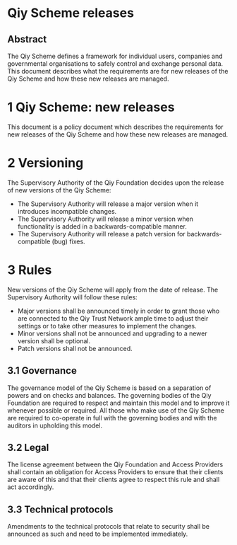 # Qiy Scheme releases

## Abstract
The Qiy Scheme defines a framework for individual users, companies and governmental organisations to safely control and exchange personal data. This document describes what the requirements are for new releases of the Qiy Scheme and how these new releases are managed.

# 1 Qiy Scheme: new releases
This document is a policy document which describes the requirements for new releases of the Qiy Scheme and how these new releases are managed.

# 2 Versioning
The Supervisory Authority of the Qiy Foundation decides upon the release of new versions of the Qiy Scheme:
* The Supervisory Authority will release a major version when it introduces incompatible changes.
* The Supervisory Authority will release a minor version when functionality is added in a backwards-compatible manner.
* The Supervisory Authority will release a patch version for backwards-compatible (bug) fixes.

# 3 Rules
New versions of the Qiy Scheme will apply from the date of release.
The Supervisory Authority will follow these rules:
* Major versions shall be announced timely in order to grant those who are connected to the Qiy Trust Network ample time to adjust their settings or to take other measures to implement the changes.
* Minor versions shall not be announced and upgrading to a newer version shall be optional.
* Patch versions shall not be announced.

## 3.1 Governance
The governance model of the Qiy Scheme is based on a separation of powers and on checks and balances. The governing bodies of the Qiy Foundation are required to respect and maintain this model and to improve it whenever possible or required. All those who make use of the Qiy Scheme are required to co-operate in full with the governing bodies and with the auditors in upholding this model.

## 3.2 Legal
The license agreement between the Qiy Foundation and Access Providers shall contain an obligation for Access Providers to ensure that their clients are aware of this and that their clients agree to respect this rule and shall act accordingly.

## 3.3 Technical protocols
Amendments to the technical protocols that relate to security shall be announced as such and need to be implemented immediately.
